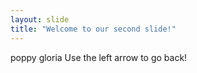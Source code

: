 ```yaml
---
layout: slide
title: "Welcome to our second slide!"
---
```

poppy gloria
Use the left arrow to go back!
